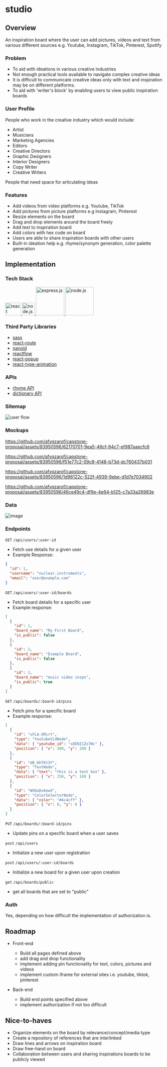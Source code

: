 <!-- # Project Title -->

# studio

## Overview

An inspiration board where the user can add pictures, videos and text from various different sources e.g. Youtube, Instagram, TikTok, Pinterest, Spotify

### Problem

- To aid with ideations in various creative industries
- Not enough practical tools available to navigate complex creative ideas
- It is difficult to communicate creative ideas only with text and inspiration may be on different platforms.
- To aid with 'writer's block' by enabling users to view public inspiration boards

### User Profile

People who work in the creative industry which would include:

- Artist
- Musicians
- Marketing Agencies
- Editors
- Creative Directors
- Graphic Designers
- Interior Designers
- Copy Writer
- Creative Writers

People that need space for articulating ideas

### Features

- Add videos from video platforms e.g. Youtube, TikTok
- Add pictures from picture platforms e.g Instagram, Pinterest
- Resize elements on the board
- Drag and drop elements around the board freely
- Add text to inspiration board
- Add colors with hex code on board
- Users are able to share inspiration boards with other users
- Built-in ideation help e.g. rhyme/synonym generation, color palette generation

## Implementation

### Tech Stack

<a href="https://reactjs.org/" target="_blank" rel="noreferrer"> <img src="https://upload.wikimedia.org/wikipedia/commons/thumb/a/a7/React-icon.svg/2300px-React-icon.svg.png" alt="react" width="50" height="40"/> </a>
<a href="https://nodejs.org/en/about" target="_blank" rel="noreferrer"> <img src="https://static-00.iconduck.com/assets.00/node-js-icon-227x256-913nazt0.png" alt="node.js" width="40" height="40"/> </a>
<a href="https://expressjs.com/" target="_blank" rel="noreferrer"> <img src="https://miro.medium.com/v2/resize:fit:1400/1*i2fRBk3GsYLeUk_Rh7AzHw.png" alt="express.js" width="90" /> </a>
<a href="https://nodejs.org/en/about" target="_blank" rel="noreferrer"> <img src="https://www.vectorlogo.zone/logos/mysql/mysql-ar21.png" alt="node.js" width="90" > </a>

### Third Party Libraries

- [sass](https://sass-lang.com/)
- [react-route](https://reactrouter.com/en/main)
- [nanoid](https://www.npmjs.com/package/nanoid)
- [reactflow](https://reactflow.dev/)
- [react-popup](https://react-popup.elazizi.com/react-tooltip/)
- [react-type-animation](https://www.npmjs.com/package/react-type-animation)

### APIs

- [rhyme API](https://rhymebrain.com/api.html)
- [dictionary API](https://dictionaryapi.dev/)

### Sitemap

![user flow](https://github.com/afyqzarof/linked-list/assets/83950596/73877b19-ede9-4f41-bfdf-9b23394e9042)

### Mockups

https://github.com/afyqzarof/capstone-proposal/assets/83950596/62170701-9ea5-46cf-94c7-ef987aaecfc6

https://github.com/afyqzarof/capstone-proposal/assets/83950596/f51e77c2-09c8-4148-b73d-dc760437b031

https://github.com/afyqzarof/capstone-proposal/assets/83950596/1d96122c-522f-4939-9ebe-d1d7e7034902

https://github.com/afyqzarof/capstone-proposal/assets/83950596/46ce49c4-df9e-4e64-b125-c7a33a26983e

### Data

![image](https://github.com/afyqzarof/linked-list/assets/83950596/5bd95460-1ce6-488b-91a8-679608ec59cb)

### Endpoints

`GET` `/api/users/:user-id`

- Fetch use details for a given user
- Example Response:

```json
{
  "id": 1,
  "username": "nuclear.instruments",
  "email": "user@example.com"
}
```

`GET` `/api/users/:user-id/boards`

- Fetch board details for a specific user
- Example response:

```json
[
  {
    "id": 1,
    "board_name": "My First Board",
    "is_public": false
  },
  {
    "id": 2,
    "board_name": "Example Board",
    "is_public": false
  },
  {
    "id": 3,
    "board_name": "music video inspo",
    "is_public": true
  }
]
```

`GET` `/api/boards/:board-id/pins`

- Fetch pins for a specific board
- Example response:

```json
[
  {
    "id": "xFLA-XMirt",
    "type": "YoutubeVidNode",
    "data": { "youtube_id": "sDENI1Zx7Wc" },
    "position": { "x": 300, "y": 200 }
  },
  {
    "id": "mB_6kTKt3Y",
    "type": "TextNode",
    "data": { "text": "this is a text box" },
    "position": { "x": 250, "y": 100 }
  },
  {
    "id": "WVQoDv6ewX",
    "type": "ColorSelectorNode",
    "data": { "color": "#4c4cff" },
    "position": { "x": 0, "y": 0 }
  }
]
```

`PUT` `/api/boards/:board-id/pins`

- Update pins on a specific board when a user saves

`post` `/api/users`

- Initialize a new user upon registration

`post` `/api/users/:user-id/boards`

- Initialize a new board for a given user upon creation

`get` `/api/boards/public`

- get all boards that are set to "public"

### Auth

Yes, depending on how difficult the implementation of authorization is.

## Roadmap

- Front-end

  - Build all pages defined above
  - add drag and drop functionality
  - implement adding pin functionality for text, colors, pictures and videos
  - implement custom iframe for external sites i.e. youtube, tiktok, pinterest

- Back-end
  - Build end points specified above
  - implement authorization if not too difficult

## Nice-to-haves

- Organize elements on the board by relevance/concept/media type
- Create a repository of references that are interlinked
- Draw lines and arrows on inspiration board
- Draw free-hand on board
- Collaboration between users and sharing inspirations boards to be publicly viewed
